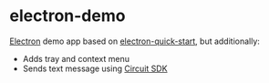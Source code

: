# electron-demo

[Electron](https://electron.atom.io/) demo app based on [electron-quick-start](https://github.com/electron/electron-quick-start), but additionally:
* Adds tray and context menu
* Sends text message using [Circuit SDK](https://github.com/circuit/circuit-sdk)
